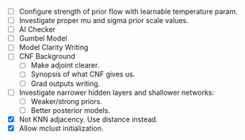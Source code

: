 - [ ] Configure strength of prior flow with learnable temperature param.
- [ ] Investigate proper mu and sigma prior scale values.
- [ ] AI Checker
- [ ] Gumbel Model
- [ ] Model Clarity Writing
- [ ] CNF Background
    - [ ] Make adjoint clearer.
    - [ ] Synopsis of what CNF gives us.
    - [ ] Grad outputs writing.
- [ ] Investigate narrower hidden layers and shallower networks:
    - [ ] Weaker/strong priors.
    - [ ] Better posterior models.
- [x] Not KNN adjacency. Use distance instead.
- [x] Allow mclust initialization.
